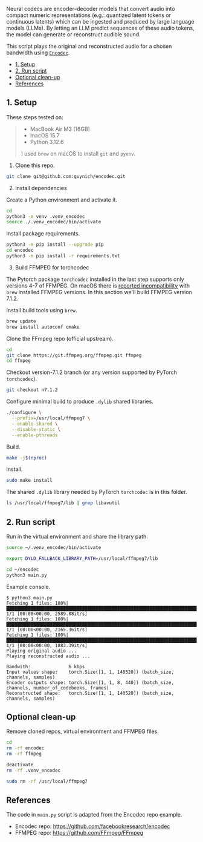 Neural codecs are encoder–decoder models that convert audio into compact numeric
representations (e.g.: quantized latent tokens or continuous latents) which can
be ingested and produced by large language models (LLMs). By letting an LLM
predict sequences of these audio tokens, the model can generate or reconstruct
audible sound.

This script plays the original and reconstructed audio for a chosen bandwidth
using [`Encodec`](https://github.com/facebookresearch/encodec).

- [1. Setup](#1-setup)
- [2. Run script](#2-run-script)
- [Optional clean-up](#optional-clean-up)
- [References](#references)

## 1. Setup

These steps tested on:

> * MacBook Air M3 (16GB)
> * macOS 15.7
> * Python 3.12.6
>
> I used `brew` on macOS to install `git` and `pyenv`.

1. Clone this repo.
```bash
git clone git@github.com:guynich/encodec.git
```

2. Install dependencies

Create a Python environment and activate it.
```bash
cd
python3 -m venv .venv_encodec
source ./.venv_encodec/bin/activate
```

Install package requirements.
```bash
python3 -m pip install --upgrade pip
cd encodec
python3 -m pip install -r requirements.txt
```

3. Build FFMPEG for torchcodec

The Pytorch package `torchcodec` installed in the last step supports only
versions 4-7 of FFMPEG.  On macOS there is
[reported incompatibility](https://github.com/pytorch/torchcodec/issues/570)
with `brew` installed FFMPEG versions.  In this section we'll build FFMPEG
version 7.1.2.

Install build tools using `brew`.
```bash
brew update
brew install autoconf cmake
```
Clone the FFmpeg repo (official upstream).
```bash
cd
git clone https://git.ffmpeg.org/ffmpeg.git ffmpeg
cd ffmpeg
```
Checkout version-7.1.2 branch (or any version supported by PyTorch `torchcodec`).
```bash
git checkout n7.1.2
```
Configure minimal build to produce `.dylib` shared libraries.
```bash
./configure \
  --prefix=/usr/local/ffmpeg7 \
  --enable-shared \
  --disable-static \
  --enable-pthreads
```
Build.
```bash
make -j$(nproc)
```
Install.
```bash
sudo make install
```
The shared `.dylib` library needed by PyTorch `torchcodec` is in this folder.
```bash
ls /usr/local/ffmpeg7/lib | grep libavutil
```

## 2. Run script

Run in the virtual environment and share the library path.
```bash
source ~/.venv_encodec/bin/activate

export DYLD_FALLBACK_LIBRARY_PATH=/usr/local/ffmpeg7/lib

cd ~/encodec
python3 main.py
```

Example console.
```console
$ python3 main.py
Fetching 1 files: 100%|█████████████████████████████████████████████████████████████████████████| 1/1 [00:00<00:00, 2589.08it/s]
Fetching 1 files: 100%|█████████████████████████████████████████████████████████████████████████| 1/1 [00:00<00:00, 2165.36it/s]
Fetching 1 files: 100%|█████████████████████████████████████████████████████████████████████████| 1/1 [00:00<00:00, 1883.39it/s]
Playing original audio ...
Playing reconstructed audio ...

Bandwith:              6 kbps
Input values shape:    torch.Size([1, 1, 140520]) (batch_size, channels, samples)
Encoder outputs shape: torch.Size([1, 1, 8, 440]) (batch_size, channels, number_of_codebooks, frames)
Reconstructed shape:   torch.Size([1, 1, 140520]) (batch_size, channels, samples)
```

## Optional clean-up
Remove cloned repos, virtual environment and FFMPEG files.
```bash
cd
rm -rf encodec
rm -rf ffmpeg

deactivate
rm -rf .venv_encodec

sudo rm -rf /usr/local/ffmpeg7
```

## References

The code in `main.py` script is adapted from the Encodec repo example.

* Encodec repo: https://github.com/facebookresearch/encodec
* FFMPEG repo: https://github.com/FFmpeg/FFmpeg
